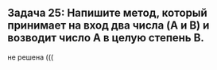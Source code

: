 ## Задача 25: Напишите метод, который принимает на вход два числа (A и B) и возводит число A в целую степень B.

не решена (((



